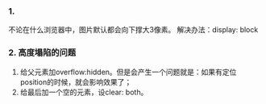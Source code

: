 ### 1. 
不论在什么浏览器中，图片默认都会向下撑大3像素。
解决办法：display: block
### 2. 高度塌陷的问题
1) 给父元素加overflow:hidden。但是会产生一个问题就是：如果有定位position的时候，就会影响效果了；
2) 给最后加一个空的元素，设clear: both。
